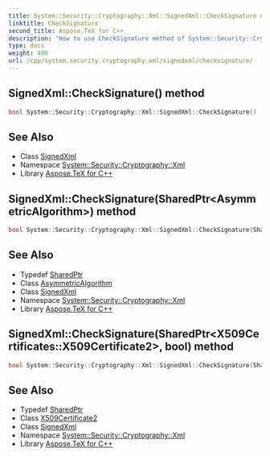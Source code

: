 ```yaml
---
title: System::Security::Cryptography::Xml::SignedXml::CheckSignature method
linktitle: CheckSignature
second_title: Aspose.TeX for C++
description: 'How to use CheckSignature method of System::Security::Cryptography::Xml::SignedXml class in C++.'
type: docs
weight: 400
url: /cpp/system.security.cryptography.xml/signedxml/checksignature/
---
```

## SignedXml::CheckSignature() method




```cpp
bool System::Security::Cryptography::Xml::SignedXml::CheckSignature()
```

## See Also

* Class [SignedXml](../)
* Namespace [System::Security::Cryptography::Xml](../../)
* Library [Aspose.TeX for C++](../../../)
## SignedXml::CheckSignature(SharedPtr\<AsymmetricAlgorithm\>) method




```cpp
bool System::Security::Cryptography::Xml::SignedXml::CheckSignature(SharedPtr<AsymmetricAlgorithm> key)
```

## See Also

* Typedef [SharedPtr](../../../system/sharedptr/)
* Class [AsymmetricAlgorithm](../../../system.security.cryptography/asymmetricalgorithm/)
* Class [SignedXml](../)
* Namespace [System::Security::Cryptography::Xml](../../)
* Library [Aspose.TeX for C++](../../../)
## SignedXml::CheckSignature(SharedPtr\<X509Certificates::X509Certificate2\>, bool) method




```cpp
bool System::Security::Cryptography::Xml::SignedXml::CheckSignature(SharedPtr<X509Certificates::X509Certificate2> certificate, bool verifySignatureOnly)
```

## See Also

* Typedef [SharedPtr](../../../system/sharedptr/)
* Class [X509Certificate2](../../../system.security.cryptography.x509certificates/x509certificate2/)
* Class [SignedXml](../)
* Namespace [System::Security::Cryptography::Xml](../../)
* Library [Aspose.TeX for C++](../../../)
